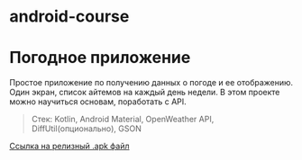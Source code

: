 # android-course
# Погодное приложение
Простое приложение по получению данных о погоде и ее отображению. Один экран, список айтемов на каждый день недели. В этом проекте можно научиться основам, поработать с API.
>Стек: Kotlin, Android Material, OpenWeather API, DiffUtil(опционально), GSON

[Ссылка на релизный .apk файл](https://drive.google.com/file/d/1jF_AjLwB1IV9MlwgQQWfSWRK-l9OkWZh/view?usp=share_link)

